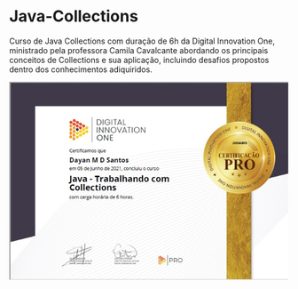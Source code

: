 # Java-Collections

Curso de Java Collections com duração de 6h da Digital Innovation One, ministrado pela professora Camila Cavalcante abordando os principais conceitos de Collections e sua aplicação, incluindo desafios propostos dentro dos conhecimentos adiquiridos.

![diploma](https://github.com/DayanMonteiro/Java-Collections/blob/main/diploma.jpg)

